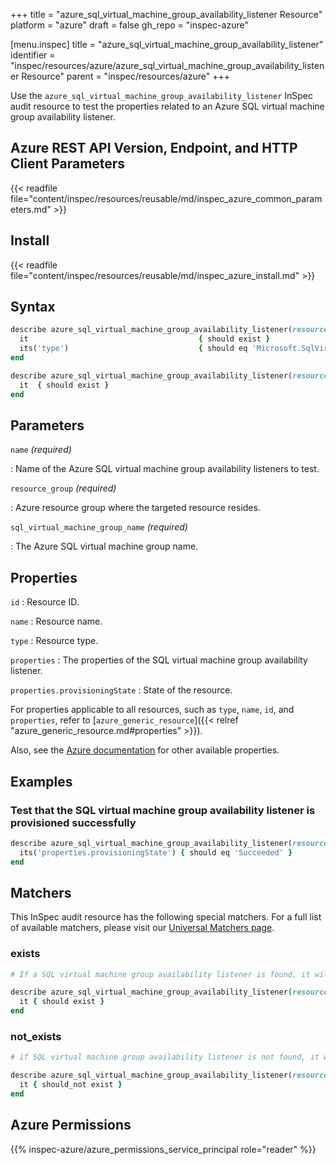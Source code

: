 +++
title = "azure_sql_virtual_machine_group_availability_listener Resource"
platform = "azure"
draft = false
gh_repo = "inspec-azure"

[menu.inspec]
title = "azure_sql_virtual_machine_group_availability_listener"
identifier = "inspec/resources/azure/azure_sql_virtual_machine_group_availability_listener Resource"
parent = "inspec/resources/azure"
+++

Use the `azure_sql_virtual_machine_group_availability_listener` InSpec audit resource to test the properties related to an Azure SQL virtual machine group availability listener.

## Azure REST API Version, Endpoint, and HTTP Client Parameters

{{< readfile file="content/inspec/resources/reusable/md/inspec_azure_common_parameters.md" >}}

## Install

{{< readfile file="content/inspec/resources/reusable/md/inspec_azure_install.md" >}}

## Syntax

```ruby
describe azure_sql_virtual_machine_group_availability_listener(resource_group: 'RESOURCE_GROUP', sql_virtual_machine_group_name: 'SQL_VIRTUAL_MACHINE_GROUP_NAME', name: 'AVAILABILITY_LISTENER_NAME') do
  it                                      { should exist }
  its('type')                             { should eq 'Microsoft.SqlVirtualMachine/sqlVirtualMachineGroups/availabilityGroupListeners' }
end
```

```ruby
describe azure_sql_virtual_machine_group_availability_listener(resource_group: 'RESOURCE_GROUP', sql_virtual_machine_group_name: 'SQL_VIRTUAL_MACHINE_GROUP_NAME', name: 'AVAILABILITY_LISTENER_NAME') do
  it  { should exist }
end
```

## Parameters

`name` _(required)_

: Name of the Azure SQL virtual machine group availability listeners to test.

`resource_group` _(required)_

: Azure resource group where the targeted resource resides.

`sql_virtual_machine_group_name` _(required)_

: The Azure SQL virtual machine group name.

## Properties

`id`
: Resource ID.

`name`
: Resource name.

`type`
: Resource type.

`properties`
: The properties of the SQL virtual machine group availability listener.

`properties.provisioningState`
: State of the resource.

For properties applicable to all resources, such as `type`, `name`, `id`, and `properties`, refer to [`azure_generic_resource`]({{< relref "azure_generic_resource.md#properties" >}}).

Also, see the [Azure documentation](https://docs.microsoft.com/en-us/rest/api/servicefabric/sfmeshrp-api-application_get) for other available properties.

## Examples

### Test that the SQL virtual machine group availability listener is provisioned successfully

```ruby
describe azure_sql_virtual_machine_group_availability_listener(resource_group: 'RESOURCE_GROUP', sql_virtual_machine_group_name: 'SQL_VIRTUAL_MACHINE_GROUP_NAME', name: 'AVAILABILITY_LISTENER_NAME') do
  its('properties.provisioningState') { should eq 'Succeeded' }
end
```

## Matchers

This InSpec audit resource has the following special matchers. For a full list of available matchers, please visit our [Universal Matchers page](/inspec/matchers/).

### exists

```ruby
# If a SQL virtual machine group availability listener is found, it will exist.

describe azure_sql_virtual_machine_group_availability_listener(resource_group: 'RESOURCE_GROUP', sql_virtual_machine_group_name: 'SQL_VIRTUAL_MACHINE_GROUP_NAME', name: 'AVAILABILITY_LISTENER_NAME') do
  it { should exist }
end
```

### not_exists

```ruby
# if SQL virtual machine group availability listener is not found, it will not exist

describe azure_sql_virtual_machine_group_availability_listener(resource_group: 'RESOURCE_GROUP', sql_virtual_machine_group_name: 'SQL_VIRTUAL_MACHINE_GROUP_NAME', name: 'AVAILABILITY_LISTENER_NAME') do
  it { should_not exist }
end
```

## Azure Permissions

{{% inspec-azure/azure_permissions_service_principal role="reader" %}}
